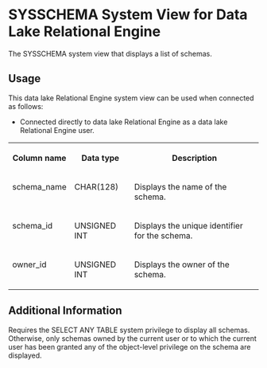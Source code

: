 <!-- loio28bd6e7af3a74d36bd39680341f1b5f5 -->

# SYSSCHEMA System View for Data Lake Relational Engine

The SYSSCHEMA system view that displays a list of schemas.



<a name="loio28bd6e7af3a74d36bd39680341f1b5f5__section_v1w_qbq_b4b"/>

## Usage

This data lake Relational Engine system view can be used when connected as follows:

-   Connected directly to data lake Relational Engine as a data lake Relational Engine user.




<table>
<tr>
<th valign="top">

Column name

</th>
<th valign="top">

Data type

</th>
<th valign="top">

Description

</th>
</tr>
<tr>
<td valign="top">

schema\_name

</td>
<td valign="top">

CHAR\(128\)

</td>
<td valign="top">

Displays the name of the schema.

</td>
</tr>
<tr>
<td valign="top">

schema\_id

</td>
<td valign="top">

UNSIGNED INT

</td>
<td valign="top">

Displays the unique identifier for the schema.

</td>
</tr>
<tr>
<td valign="top">

owner\_id

</td>
<td valign="top">

UNSIGNED INT

</td>
<td valign="top">

Displays the owner of the schema.

</td>
</tr>
</table>



<a name="loio28bd6e7af3a74d36bd39680341f1b5f5__section_xlz_2q1_m5b"/>

## Additional Information

Requires the SELECT ANY TABLE system privilege to display all schemas. Otherwise, only schemas owned by the current user or to which the current user has been granted any of the object-level privilege on the schema are displayed.

